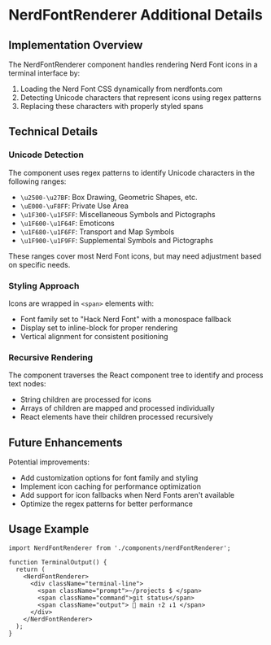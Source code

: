 # NerdFontRenderer Additional Details

## Implementation Overview

The NerdFontRenderer component handles rendering Nerd Font icons in a terminal interface by:

1. Loading the Nerd Font CSS dynamically from nerdfonts.com
2. Detecting Unicode characters that represent icons using regex patterns
3. Replacing these characters with properly styled spans

## Technical Details

### Unicode Detection

The component uses regex patterns to identify Unicode characters in the following ranges:

- `\u2500-\u27BF`: Box Drawing, Geometric Shapes, etc.
- `\uE000-\uF8FF`: Private Use Area
- `\u1F300-\u1F5FF`: Miscellaneous Symbols and Pictographs
- `\u1F600-\u1F64F`: Emoticons
- `\u1F680-\u1F6FF`: Transport and Map Symbols
- `\u1F900-\u1F9FF`: Supplemental Symbols and Pictographs

These ranges cover most Nerd Font icons, but may need adjustment based on specific needs.

### Styling Approach

Icons are wrapped in `<span>` elements with:

- Font family set to "Hack Nerd Font" with a monospace fallback
- Display set to inline-block for proper rendering
- Vertical alignment for consistent positioning

### Recursive Rendering

The component traverses the React component tree to identify and process text nodes:

- String children are processed for icons
- Arrays of children are mapped and processed individually
- React elements have their children processed recursively

## Future Enhancements

Potential improvements:

- Add customization options for font family and styling
- Implement icon caching for performance optimization
- Add support for icon fallbacks when Nerd Fonts aren't available
- Optimize the regex patterns for better performance

## Usage Example

```tsx
import NerdFontRenderer from './components/nerdFontRenderer';

function TerminalOutput() {
  return (
    <NerdFontRenderer>
      <div className="terminal-line">
        <span className="prompt">~/projects $ </span>
        <span className="command">git status</span>
        <span className="output"> 󰊢 main ↑2 ↓1 </span>
      </div>
    </NerdFontRenderer>
  );
}
```
